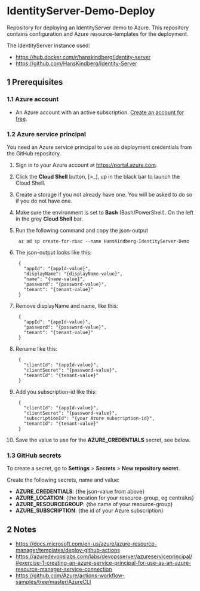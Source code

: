 # IdentityServer-Demo-Deploy

Repository for deploying an IdentityServer demo to Azure. This repository contains configuration and Azure resource-templates for the deployment.

The IdentityServer instance used:

- https://hub.docker.com/r/hanskindberg/identity-server
- https://github.com/HansKindberg/Identity-Server

## 1 Prerequisites

### 1.1 Azure account

- An Azure account with an active subscription. [Create an account for free](https://azure.microsoft.com/en-us/free/).

### 1.2 Azure service principal

You need an Azure service principal to use as deployment credentials from the GitHub repository.

1. Sign in to your Azure account at https://portal.azure.com.
2. Click the **Cloud Shell** button, [>_], up in the black bar to launch the Cloud Shell.
3. Create a storage if you not already have one. You will be asked to do so if you do not have one.
4. Make sure the environment is set to **Bash** (Bash/PowerShell). On the left in the grey **Cloud Shell** bar.
5. Run the following command and copy the json-output

		az ad sp create-for-rbac --name HansKindberg-IdentityServer-Demo

6. The json-output looks like this:

		{
		  "appId": "{appId-value}",
		  "displayName": "{displayName-value}",
		  "name": "{name-value}",
		  "password": "{password-value}",
		  "tenant": "{tenant-value}"
		}

7. Remove displayName and name, like this:

		{
		  "appId": "{appId-value}",
		  "password": "{password-value}",
		  "tenant": "{tenant-value}"
		}

8. Rename like this:

		{
		  "clientId": "{appId-value}",
		  "clientSecret": "{password-value}",
		  "tenantId": "{tenant-value}"
		}

9. Add you subscription-id like this:

		{
		  "clientId": "{appId-value}",
		  "clientSecret": "{password-value}",
		  "subscriptionId": "{your Azure subscription-id}",
		  "tenantId": "{tenant-value}"
		}

10. Save the value to use for the **AZURE_CREDENTIALS** secret, see below.

### 1.3 GitHub secrets

To create a secret, go to **Settings** > **Secrets** > **New repository secret**.

Create the following secrets, name and value:

- **AZURE_CREDENTIALS**: {the json-value from above}
- **AZURE_LOCATION**: {the location for your resource-group, eg centralus}
- **AZURE_RESOURCEGROUP**: {the name of your resource-group}
- **AZURE_SUBSCRIPTION**: {the id of your Azure subscription}

## 2 Notes

- https://docs.microsoft.com/en-us/azure/azure-resource-manager/templates/deploy-github-actions
- https://azuredevopslabs.com/labs/devopsserver/azureserviceprincipal/#exercise-1-creating-an-azure-service-principal-for-use-as-an-azure-resource-manager-service-connection
- https://github.com/Azure/actions-workflow-samples/tree/master/AzureCLI